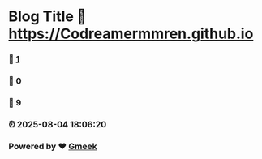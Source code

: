 # Blog Title :link: https://Codreamermmren.github.io 
### :page_facing_up: [1](https://Codreamermmren.github.io/tag.html) 
### :speech_balloon: 0 
### :hibiscus: 9 
### :alarm_clock: 2025-08-04 18:06:20 
### Powered by :heart: [Gmeek](https://github.com/Meekdai/Gmeek)
